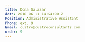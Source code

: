 ```yaml
---
title: Dona Salazar
date: 2018-06-11 14:54:00 Z
Position: Administrative Assistant
Phone: ext. 9
Email: cuatro@cuatroconsultants.com​​
order: 9
---
```


